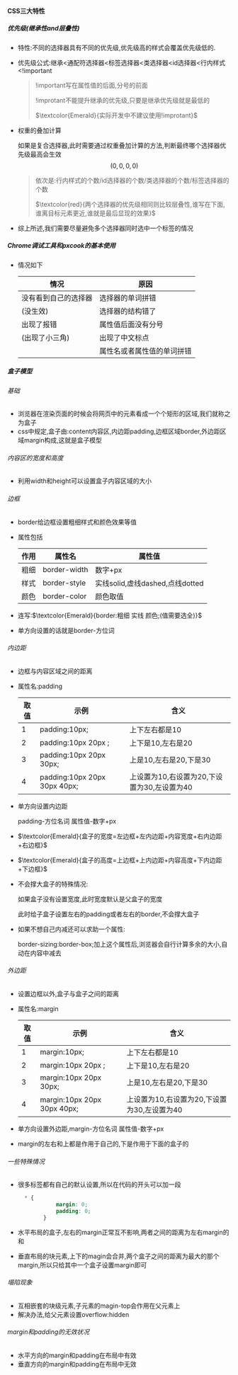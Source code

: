 #### CSS三大特性

##### 优先级(继承性and层叠性)

- 特性:不同的选择器具有不同的优先级,优先级高的样式会覆盖优先级低的.

- 优先级公式:继承<通配符选择器<标签选择器<类选择器<id选择器<行内样式<!important

  > !important写在属性值的后面,分号的前面
  >
  > !improtant不能提升继承的优先级,只要是继承优先级就是最低的
  >
  > $\textcolor{Emerald}{实际开发中不建议使用!improtant}$

- 权重的叠加计算

  如果是复合选择器,此时需要通过权重叠加计算的方法,判断最终哪个选择器优先级最高会生效
  $$
  (0,0,0,0)
  $$

  > 依次是:行内样式的个数/id选择器的个数/类选择器的个数/标签选择器的个数
  >
  > $\textcolor{red}{两个选择器的优先级相同则比较层叠性,谁写在下面,谁离目标元素更近,谁就是最后显现的效果}$

- 综上所述,我们需要尽量避免多个选择器同时选中一个标签的情况

##### Chrome调试工具和pxcook的基本使用

- 情况如下

  | 情况                 | 原因                       |
  | -------------------- | -------------------------- |
  | 没有看到自己的选择器 | 选择器的单词拼错           |
  | (没生效)             | 选择器的结构错了           |
  | 出现了报错           | 属性值后面没有分号         |
  | (出现了小三角)       | 出现了中文标点             |
  |                      | 属性名或者属性值的单词拼错 |

##### 盒子模型

###### 基础

- 浏览器在渲染页面的时候会将网页中的元素看成一个个矩形的区域,我们就称之为盒子
- css中规定,盒子由:content内容区,内边距padding,边框区域border,外边距区域margin构成,这就是盒子模型

###### 内容区的宽度和高度

- 利用width和height可以设置盒子内容区域的大小

###### 边框

- border给边框设置粗细样式和颜色效果等值

- 属性包括

  | 作用 | 属性名       | 属性值                          |
  | ---- | ------------ | ------------------------------- |
  | 粗细 | border-width | 数字+px                         |
  | 样式 | border-style | 实线solid,虚线dashed,点线dotted |
  | 颜色 | border-color | 颜色取值                        |

- 连写:$\textcolor{Emerald}{border:粗细 实线 颜色;(值需要选全)}$

- 单方向设置的话就是border-方位词

###### 内边距

- 边框与内容区域之间的距离

- 属性名:padding

  | 取值 | 示例                          | 含义                                        |
  | ---- | ----------------------------- | ------------------------------------------- |
  | 1    | padding:10px;                 | 上下左右都是10                              |
  | 2    | padding:10px 20px ;           | 上下是10,左右是20                           |
  | 3    | padding:10px 20px  30px;      | 上是10,左右是20,下是30                      |
  | 4    | padding:10px 20px  30px 40px; | 上设置为10,右设置为20,下设置为30,左设置为40 |

- 单方向设置内边距

  padding-方位名词  属性值-数字+px

- $\textcolor{Emerald}{盒子的宽度=左边框+左内边距+内容宽度+右内边距+右边框}$

- $\textcolor{Emerald}{盒子的高度=上边框+上内边距+内容高度+下内边距+下边框}$

- 不会撑大盒子的特殊情况:

  如果盒子没有设置宽度,此时宽度默认是父盒子的宽度

  此时给子盒子设置左右的padding或者左右的border,不会撑大盒子

- 如果不想自己内减还可以求助一个属性:

  border-sizing:border-box;加上这个属性后,浏览器会自行计算多余的大小,自动在内容中减去

###### 外边距

- 设置边框以外,盒子与盒子之间的距离

- 属性名:margin

  | 取值 | 示例                         | 含义                                        |
  | ---- | ---------------------------- | ------------------------------------------- |
  | 1    | margin:10px;                 | 上下左右都是10                              |
  | 2    | margin:10px 20px ;           | 上下是10,左右是20                           |
  | 3    | margin:10px 20px  30px;      | 上是10,左右是20,下是30                      |
  | 4    | margin:10px 20px  30px 40px; | 上设置为10,右设置为20,下设置为30,左设置为40 |

- 单方向设置外边距,margin-方位名词  属性值-数字+px

- margin的左右和上都是作用于自己的,下是作用于下面的盒子的

###### 一些特殊情况

- 很多标签都有自己的默认设置,所以在代码的开头可以加一段

  ```css
    * {
              margin: 0;
              padding: 0;
          }
  ```

- 水平布局的盒子,左右的margin正常互不影响,两者之间的距离为左右margin的和

- 垂直布局的块元素,上下的magin会合并,两个盒子之间的距离为最大的那个margin,所以只给其中一个盒子设置margin即可

###### 塌陷现象

- 互相嵌套的块级元素,子元素的magin-top会作用在父元素上
- 解决办法,给父元素设置overflow:hidden

###### margin和padding的无效状况

- 水平方向的margin和padding在布局中有效
- 垂直方向的margin和padding在布局中无效







































